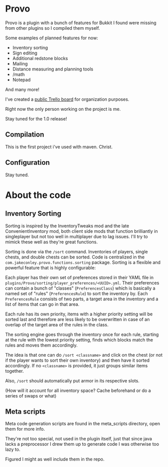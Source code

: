 Provo
=====

Provo is a plugin with a bunch of features for Bukkit I found were missing from other plugins so I compiled them myself.

Some examples of planned features for now:

* Inventory sorting
* Sign editing
* Additional redstone blocks
* Mailing
* Distance measuring and planning tools
* /math
* Notepad

And many more!

I've created a [public Trello board](https://trello.com/b/Nt3fcCmn/provo) for organization purposes.

Right now the only person working on the project is me.

Stay tuned for the 1.0 release!

Compilation
-----------

This is the first project i've used with maven.  Christ.

Configuration
-------------

Stay tuned.


About the code
=====

Inventory Sorting
-----------------

Sorting is inspired by the InventoryTweaks mod and the late ConvenientInventory mod, both client side mods that function brilliantly in singleplayer but not too well in multiplayer due to lag issues.  I'll try to mimick these well as they're great functions.

Sorting is done via the `/sort` command.  Inventories of players, single chests, and double chests can be sorted.  Code is centralized in the `com.jakeconley.provo.functions.sorting` package. Sorting is a flexible and powerful feature that is highly configurable:

Each player has their own set of preferences stored in their YAML file in `plugins/Provo/sorting/player_preferences/<UUID>.yml`.  Their preferences can contain a bunch of "classes" (`PreferencesClass`) which is basically a named set of "rules" (`PreferencesRule`) to sort the inventory by.  Each `PreferencesRule` consists of two parts, a target area in the inventory and a list of items that can go in that area.

Each rule has its own priority, items with a higher priority setting will be sorted last and therefore are less likely to be overwritten in case of an overlap of the target area of the rules in the class.

The sorting engine goes through the inventory once for each rule, starting at the rule with the lowest priority setting, finds which blocks match the rules and moves them accordingly.

The idea is that one can do `/sort <classname>` and click on the chest (or not if the player wants to sort their own inventory) and then have it sorted accordingly.  If no `<classname>` is provided, it just groups similar items together.

Also, `/sort` should automatically put armor in its respective slots.

(How will it account for all inventory space?  Cache beforehand or do a series of swaps or what)

Meta scripts
------------

Meta code generation scripts are found in the meta_scripts directory, open them for more info.

They're not too special, not used in the plugin itself, just that since java lacks a preprocessor I drew them up to generate code I was otherwise too lazy to.

Figured I might as well include them in the repo.
